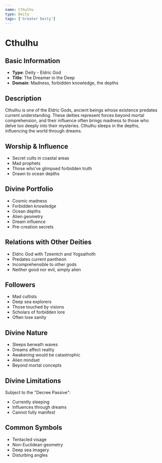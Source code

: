 ```yaml
---
name: Cthulhu
type: Deity
tags: ['Greater Deity']
---
```


# Cthulhu

## Basic Information
- **Type**: Deity - Eldric God
- **Title**: The Dreamer in the Deep
- **Domain**: Madness, forbidden knowledge, the depths

## Description
Cthulhu is one of the Eldric Gods, ancient beings whose existence predates current understanding. These deities represent forces beyond mortal comprehension, and their influence often brings madness to those who delve too deeply into their mysteries. Cthulhu sleeps in the depths, influencing the world through dreams.

## Worship & Influence
- Secret cults in coastal areas
- Mad prophets
- Those who've glimpsed forbidden truth
- Drawn to ocean depths

## Divine Portfolio
- Cosmic madness
- Forbidden knowledge
- Ocean depths
- Alien geometry
- Dream influence
- Pre-creation secrets

## Relations with Other Deities
- Eldric God with Tzeentch and Yogsathoth
- Predates current pantheon
- Incomprehensible to other gods
- Neither good nor evil, simply alien

## Followers
- Mad cultists
- Deep sea explorers
- Those touched by visions
- Scholars of forbidden lore
- Often lose sanity

## Divine Nature
- Sleeps beneath waves
- Dreams affect reality
- Awakening would be catastrophic
- Alien mindset
- Beyond mortal concepts

## Divine Limitations
Subject to the "Decree Passive":
- Currently sleeping
- Influences through dreams
- Cannot fully manifest

## Common Symbols
- Tentacled visage
- Non-Euclidean geometry
- Deep sea imagery
- Disturbing angles